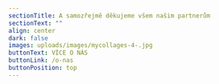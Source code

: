 ```yaml
---
sectionTitle: A samozřejmě děkujeme všem našim partnerům
sectionText: ""
align: center
dark: false
images: uploads/images/mycollages-4-.jpg
buttonText: VÍCE O NÁS
buttonLink: /o-nas
buttonPosition: top
---
```

